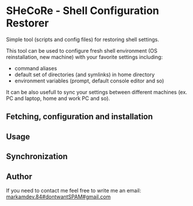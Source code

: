 # SHeCoRe - Shell Configuration Restorer

Simple tool (scripts and config files) for restoring shell settings.

This tool can be used to configure fresh shell environment (OS reinstallation, new machine) with your favorite settings including:

* command aliases
* default set of directories (and symlinks) in home directory
* environment variables (prompt, default console editor and so)

It can be also usefull to sync your settings between different machines (ex. PC and laptop, home and work PC and so).

## Fetching, configuration and installation

## Usage

## Synchronization

## Author

If you need to contact me feel free to write me an email:
[markamdev.84#dontwantSPAM#gmail.com](maitlo:)
